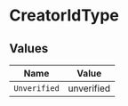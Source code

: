 # CreatorIdType


## Values

| Name         | Value        |
| ------------ | ------------ |
| `Unverified` | unverified   |